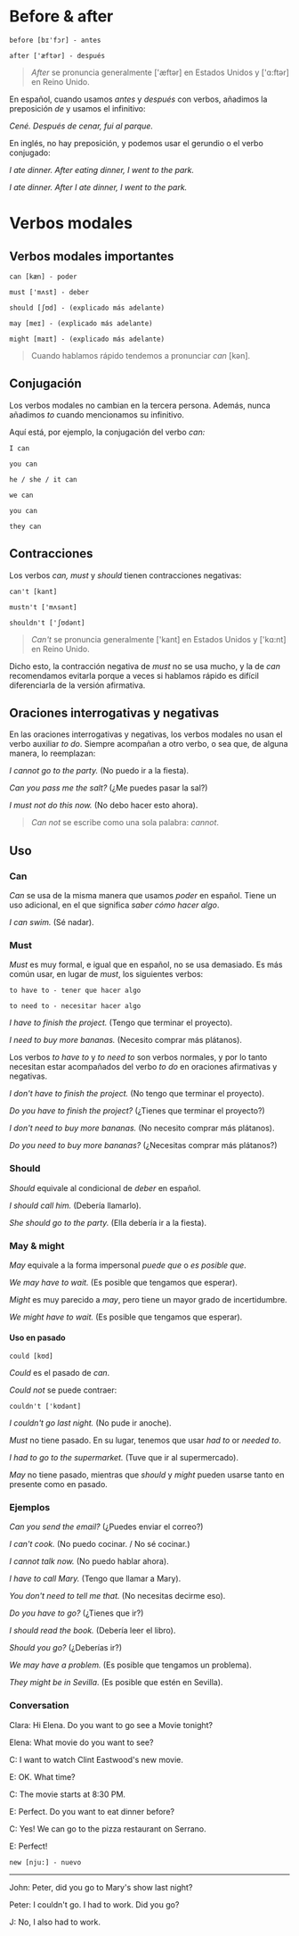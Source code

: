 # Before & after

    before [bɪ'fɔr] - antes

    after ['æftər] - después

> *After* se pronuncia generalmente ['æftər] en Estados Unidos y ['ɑ:ftər] en Reino Unido.

En español, cuando usamos *antes* y *después* con verbos, añadimos la preposición *de*
y usamos el infinitivo:

*Cené. Después de cenar, fui al parque.*

En inglés, no hay preposición, y podemos usar el gerundio o el verbo conjugado:

*I ate dinner. After eating dinner, I went to the park.*

*I ate dinner. After I ate dinner, I went to the park.*

# Verbos modales

## Verbos modales importantes

    can [kæn] - poder

    must ['mʌst] - deber

    should [ʃʊd] - (explicado más adelante)

    may [meɪ] - (explicado más adelante)

    might [maɪt] - (explicado más adelante)

> Cuando hablamos rápido tendemos a pronunciar *can* [kən].

## Conjugación

Los verbos modales no cambian en la tercera persona. Además, nunca añadimos *to* cuando 
mencionamos su infinitivo.

Aquí está, por ejemplo, la conjugación del verbo *can:*

    I can

    you can

    he / she / it can

    we can

    you can

    they can

## Contracciones

Los verbos *can, must* y *should* tienen contracciones negativas:

    can't [kant]

    mustn't ['mʌsənt]

    shouldn't ['ʃʊdənt]

> *Can't* se pronuncia generalmente ['kant] en Estados Unidos y ['kɑ:nt] en Reino Unido.

Dicho esto, la contracción negativa de *must* no se usa mucho, y la de *can* recomendamos evitarla porque a
veces si hablamos rápido es difícil diferenciarla de la versión afirmativa.

## Oraciones interrogativas y negativas

En las oraciones interrogativas y negativas, 
los verbos modales no usan el verbo auxiliar *to do*. Siempre acompañan a otro verbo,
o sea que, de alguna manera, lo reemplazan:

*I cannot go to the party.* (No puedo ir a la fiesta).

*Can you pass me the salt?* (¿Me puedes pasar la sal?)

*I must not do this now.* (No debo hacer esto ahora).

> *Can not* se escribe como una sola palabra: *cannot*.

## Uso

### Can

*Can* se usa de la misma manera que usamos *poder* en español. Tiene un uso adicional,
en el que significa *saber cómo hacer algo*.

*I can swim.* (Sé nadar).

### Must

*Must* es muy formal, e igual que en español, no se usa demasiado. Es más común usar, en lugar de *must*,
los siguientes verbos:

    to have to - tener que hacer algo

    to need to - necesitar hacer algo

*I have to finish the project.* (Tengo que terminar el proyecto).

*I need to buy more bananas.* (Necesito comprar más plátanos).

Los verbos *to have to* y *to need to* son verbos normales, y por lo tanto necesitan estar acompañados
del verbo *to do* en oraciones afirmativas y negativas.

*I don't have to finish the project.* (No tengo que terminar el proyecto).

*Do you have to finish the project?* (¿Tienes que terminar el proyecto?)

*I don't need to buy more bananas.* (No necesito comprar más plátanos).

*Do you need to buy more bananas?* (¿Necesitas comprar más plátanos?) 

### Should

*Should* equivale al condicional de *deber* en español.

*I should call him.* (Debería llamarlo).

*She should go to the party.* (Ella debería ir a la fiesta).

### May & might

*May* equivale a la forma impersonal *puede que* o *es posible que*.

*We may have to wait.* (Es posible que tengamos que esperar).

*Might* es muy parecido a *may*, pero tiene un mayor grado de incertidumbre.

*We might have to wait.* (Es posible que tengamos que esperar).

#### Uso en pasado

    could [kʊd]

*Could* es el pasado de *can*.

*Could not* se puede contraer:

    couldn't ['kʊdənt]

*I couldn't go last night.* (No pude ir anoche).

*Must* no tiene pasado. En su lugar, tenemos que usar *had to* or *needed to*.

*I had to go to the supermarket.* (Tuve que ir al supermercado).

*May* no tiene pasado, mientras que *should* y *might* pueden usarse tanto en presente como en pasado.

### Ejemplos

*Can you send the email?* (¿Puedes enviar el correo?)

*I can't cook.* (No puedo cocinar. / No sé cocinar.)

*I cannot talk now.* (No puedo hablar ahora).

*I have to call Mary.* (Tengo que llamar a Mary).

*You don't need to tell me that.* (No necesitas decirme eso).

*Do you have to go?* (¿Tienes que ir?)

*I should read the book.* (Debería leer el libro).

*Should you go?* (¿Deberías ir?)

*We may have a problem.* (Es posible que tengamos un problema).

*They might be in Sevilla*. (Es posible que estén en Sevilla).

### Conversation

Clara: Hi Elena. Do you want to go see a Movie tonight?

Elena: What movie do you want to see?

C: I want to watch Clint Eastwood's new movie.

E: OK. What time?

C: The movie starts at 8:30 PM.

E: Perfect. Do you want to eat dinner before?

C: Yes! We can go to the pizza restaurant on Serrano.

E: Perfect!

    new [nju:] - nuevo

****


John: Peter, did you go to Mary's show last night?

Peter: I couldn't go. I had to work. Did you go?

J: No, I also had to work.